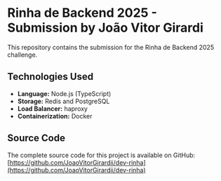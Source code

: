 # Rinha de Backend 2025 - Submission by João Vitor Girardi

This repository contains the submission for the Rinha de Backend 2025 challenge.

## Technologies Used

*   **Language:** Node.js (TypeScript)
*   **Storage:** Redis and PostgreSQL
*   **Load Balancer:** haproxy
*   **Containerization:** Docker

## Source Code

The complete source code for this project is available on GitHub:
[https://github.com/JoaoVitorGirardii/dev-rinha](https://github.com/JoaoVitorGirardii/dev-rinha)
